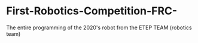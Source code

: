 # First-Robotics-Competition-FRC-
The entire programming of the 2020's robot from the ETEP TEAM (robotics team)

